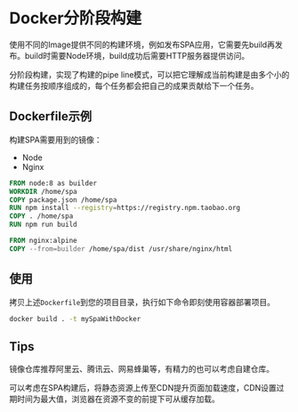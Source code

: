 # Docker分阶段构建

使用不同的Image提供不同的构建环境，例如发布SPA应用，它需要先build再发布。build时需要Node环境，build成功后需要HTTP服务器提供访问。

分阶段构建，实现了构建的pipe line模式，可以把它理解成当前构建是由多个小的构建任务按顺序组成的，每个任务都会把自己的成果贡献给下一个任务。

## Dockerfile示例
构建SPA需要用到的镜像：
* Node
* Nginx

```Dockerfile
FROM node:8 as builder
WORKDIR /home/spa
COPY package.json /home/spa
RUN npm install --registry=https://registry.npm.taobao.org
COPY . /home/spa
RUN npm run build

FROM nginx:alpine
COPY --from=builder /home/spa/dist /usr/share/nginx/html
```

## 使用

拷贝上述`Dockerfile`到您的项目目录，执行如下命令即刻使用容器部署项目。

```bash
docker build . -t mySpaWithDocker
```

## Tips

镜像仓库推荐阿里云、腾讯云、网易蜂巢等，有精力的也可以考虑自建仓库。

可以考虑在SPA构建后，将静态资源上传至CDN提升页面加载速度，CDN设置过期时间为最大值，浏览器在资源不变的前提下可从缓存加载。